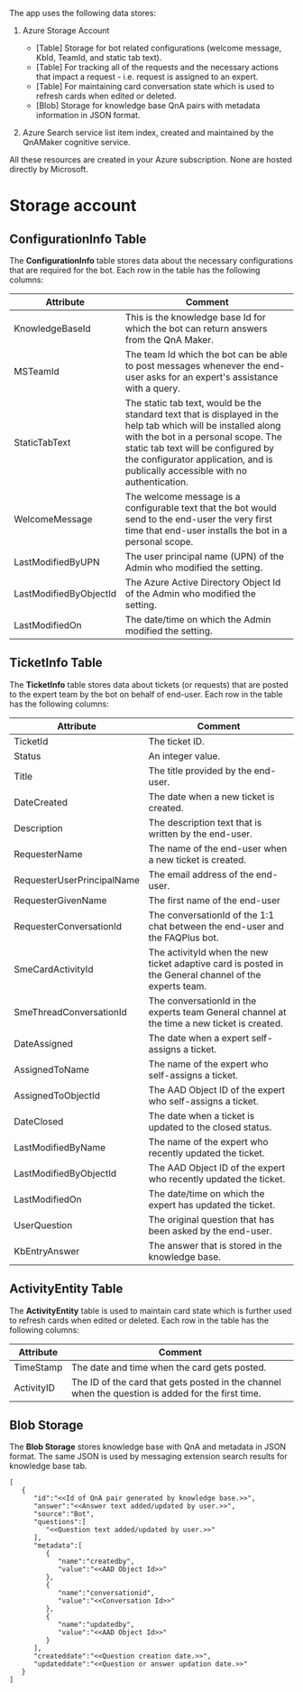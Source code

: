 The app uses the following data stores:

1. Azure Storage Account

   * [Table] Storage for bot related configurations (welcome message, KbId, TeamId, and static tab text).
   * [Table] For tracking all of the requests and the necessary actions that impact a request - i.e. request is assigned to an expert.
   * [Table] For maintaining card conversation state which is used to refresh cards when edited or deleted.
   * [Blob]  Storage for knowledge base QnA pairs with metadata information in JSON format.

2. Azure Search service list item index, created and maintained by the QnAMaker cognitive service.

 All these resources are created in your Azure subscription. None are hosted directly by Microsoft.

# Storage account
 ## ConfigurationInfo Table
 
The **ConfigurationInfo** table stores data about the necessary configurations that are required for the bot. Each row in the table has the following columns:

|Attribute | Comment|
-----------|---------
KnowledgeBaseId | This is the knowledge base Id for which the bot can return answers from the QnA Maker.
MSTeamId | The team Id which the bot can be able to post messages whenever the end-user asks for an expert's assistance with a query.
StaticTabText | The static tab text, would be the standard text that is displayed in the help tab which will be installed along with the bot in a personal scope. The static tab text will be configured by the configurator application, and is publically accessible with no authentication.
WelcomeMessage | The welcome message is a configurable text that the bot would send to the end-user the very first time that end-user installs the bot in a personal scope.
LastModifiedByUPN | The user principal name (UPN) of the Admin who modified the setting.
LastModifiedByObjectId | The Azure Active Directory Object Id of the Admin who modified the setting.
LastModifiedOn | The date/time on which the Admin modified the setting.

## TicketInfo Table

The **TicketInfo** table stores data about tickets (or requests) that are posted to the expert team by the bot on behalf of end-user. Each row in the table has the following columns:
  
|Attribute | Comment|
-----------|---------
|TicketId|The ticket ID.
|Status|An integer value.
|Title|The title provided by the end-user.
|DateCreated|The date when a new ticket is created.
|Description|The description text that is written by the end-user.
|RequesterName|The name of the end-user when a new ticket is created.
|RequesterUserPrincipalName|The email address of the end-user.
|RequesterGivenName|The first name of the end-user
|RequesterConversationId|The conversationId of the 1:1 chat between the end-user and the FAQPlus bot.
|SmeCardActivityId|The activityId when the new ticket adaptive card is posted in the General channel of the experts team.
|SmeThreadConversationId|The conversationId in the experts team General channel at the time a new ticket is created.
|DateAssigned|The date when a expert self-assigns a ticket.
|AssignedToName|The name of the expert who self-assigns a ticket.
|AssignedToObjectId|The AAD Object ID of the expert who self-assigns a ticket.
|DateClosed|The date when a ticket is updated to the closed status.
|LastModifiedByName|The name of the expert who recently updated the ticket.
|LastModifiedByObjectId|The AAD Object ID of the expert who recently updated the ticket.
|LastModifiedOn|The date/time on which the expert has updated the ticket.
|UserQuestion|The original question that has been asked by the end-user.
|KbEntryAnswer|The answer that is stored in the knowledge base.

## ActivityEntity Table 

The **ActivityEntity** table is used to maintain card state which is further used to refresh cards when edited or deleted. Each row in the table has the following columns:

|Attribute | Comment|
-----------|---------
TimeStamp | The date and time when the card gets posted.
ActivityID | The ID of the card that gets posted in the channel when the question is added for the first time.

## Blob Storage

The **Blob Storage** stores knowledge base with QnA and metadata in JSON format.
The same JSON is used by messaging extension search results for knowledge base tab.

```
[ 
   { 
      "id":"<<Id of QnA pair generated by knowledge base.>>",
      "answer":"<<Answer text added/updated by user.>>",
      "source":"Bot",
      "questions":[ 
         "<<Question text added/updated by user.>>"
      ],
      "metadata":[ 
         { 
            "name":"createdby",
            "value":"<<AAD Object Id>>"
         },
         { 
            "name":"conversationid",
            "value":"<<Conversation Id>>"
         },
         { 
            "name":"updatedby",
            "value":"<<AAD Object Id>>"
         }
      ],
      "createddate":"<<Question creation date.>>",
      "updateddate":"<<Question or answer updation date.>>"
   }
]
```